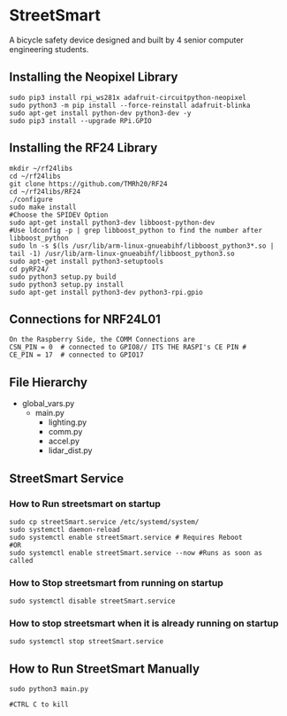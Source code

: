 # StreetSmart

A bicycle safety device designed and built by 4 senior computer engineering students.

## Installing the Neopixel Library
```
sudo pip3 install rpi_ws281x adafruit-circuitpython-neopixel
sudo python3 -m pip install --force-reinstall adafruit-blinka
sudo apt-get install python-dev python3-dev -y
sudo pip3 install --upgrade RPi.GPIO
```

## Installing the RF24 Library
```
mkdir ~/rf24libs
cd ~/rf24libs
git clone https://github.com/TMRh20/RF24
cd ~/rf24libs/RF24
./configure
sudo make install
#Choose the SPIDEV Option
sudo apt-get install python3-dev libboost-python-dev
#Use ldconfig -p | grep libboost_python to find the number after libboost_python
sudo ln -s $(ls /usr/lib/arm-linux-gnueabihf/libboost_python3*.so | tail -1) /usr/lib/arm-linux-gnueabihf/libboost_python3.so
sudo apt-get install python3-setuptools
cd pyRF24/
sudo python3 setup.py build
sudo python3 setup.py install
sudo apt-get install python3-dev python3-rpi.gpio
```
## Connections for NRF24L01
```
On the Raspberry Side, the COMM Connections are
CSN_PIN = 0  # connected to GPIO8// ITS THE RASPI's CE PIN #
CE_PIN = 17  # connected to GPIO17
```

## File Hierarchy
- global_vars.py
    - main.py
        - lighting.py
        - comm.py     
        - accel.py    
        - lidar_dist.py          


## StreetSmart Service
### How to Run streetsmart on startup
```
sudo cp streetSmart.service /etc/systemd/system/
sudo systemctl daemon-reload
sudo systemctl enable streetSmart.service # Requires Reboot
#OR
sudo systemctl enable streetSmart.service --now #Runs as soon as called
```
### How to Stop streetsmart from running on startup
```
sudo systemctl disable streetSmart.service
```

### How to stop streetsmart when it is already running on startup
```
sudo systemctl stop streetSmart.service
```

## How to Run StreetSmart Manually

```
sudo python3 main.py

#CTRL C to kill
```
